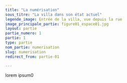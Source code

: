 ```yaml
---
title: "La numérisation"
sous_titre: "La villa dans son état actuel"
legende_image: Entrée de la villa, vue depuis la rue
image_principale_partie: figure01_espace01.jpg
layout: partie
partie_numero: 1
partie: 1
type: partie
nom_partie: numerisation
slug: numerisation
redirect_from: partie-01

---
```

lorem ipsum0